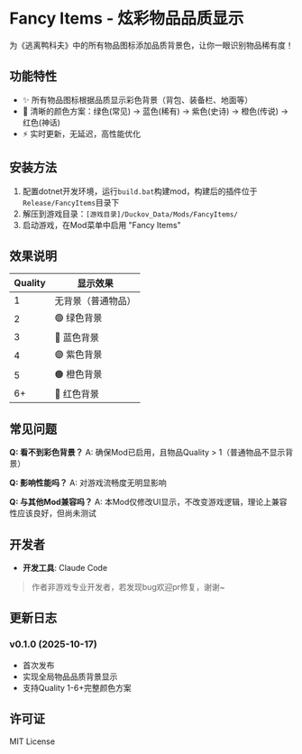 # Fancy Items - 炫彩物品品质显示

为《逃离鸭科夫》中的所有物品图标添加品质背景色，让你一眼识别物品稀有度！

## 功能特性

- ✨ 所有物品图标根据品质显示彩色背景（背包、装备栏、地面等）
- 🎨 清晰的颜色方案：绿色(常见) → 蓝色(稀有) → 紫色(史诗) → 橙色(传说) → 红色(神话)
- ⚡ 实时更新，无延迟，高性能优化

## 安装方法

1. 配置dotnet开发环境，运行`build.bat`构建mod，构建后的插件位于`Release/FancyItems`目录下
2. 解压到游戏目录：`[游戏目录]/Duckov_Data/Mods/FancyItems/`
3. 启动游戏，在Mod菜单中启用 "Fancy Items"

## 效果说明

| Quality | 显示效果 |
|---------|---------|
| 1       | 无背景（普通物品） |
| 2       | 🟢 绿色背景 |
| 3       | 🔵 蓝色背景 |
| 4       | 🟣 紫色背景 |
| 5       | 🟠 橙色背景 |
| 6+      | 🔴 红色背景 |

## 常见问题

**Q: 看不到彩色背景？**
A: 确保Mod已启用，且物品Quality > 1（普通物品不显示背景）

**Q: 影响性能吗？**
A: 对游戏流畅度无明显影响

**Q: 与其他Mod兼容吗？**
A: 本Mod仅修改UI显示，不改变游戏逻辑，理论上兼容性应该良好，但尚未测试

## 开发者

- **开发工具**: Claude Code

> 作者非游戏专业开发者，若发现bug欢迎pr修复，谢谢~

## 更新日志

### v0.1.0 (2025-10-17)

- 首次发布
- 实现全局物品品质背景显示
- 支持Quality 1-6+完整颜色方案

## 许可证

MIT License
